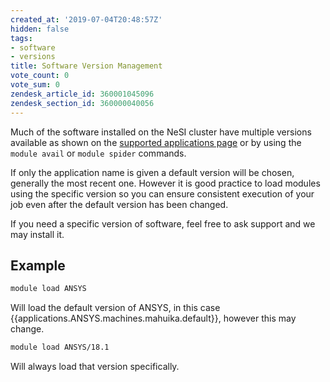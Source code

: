 ```yaml
---
created_at: '2019-07-04T20:48:57Z'
hidden: false
tags:
- software
- versions
title: Software Version Management
vote_count: 0
vote_sum: 0
zendesk_article_id: 360001045096
zendesk_section_id: 360000040056
---
```


Much of the software installed on the NeSI cluster have multiple
versions available as shown on the
[supported applications page](../Supported_Applications/index.md)
or by using the `module avail` or `module spider` commands.

If only the application name is given a default version will be chosen,
generally the most recent one. However it is good practice to load
modules using the specific version so you can ensure consistent
execution of your job even after the default version has been changed.

If you need a specific version of software, feel free to ask support and
we may install it.

## Example

``` sh
module load ANSYS
```

Will load the default version of ANSYS, in this case {{applications.ANSYS.machines.mahuika.default}}, however
this may change.

``` sh
module load ANSYS/18.1
```

Will always load that version specifically.
